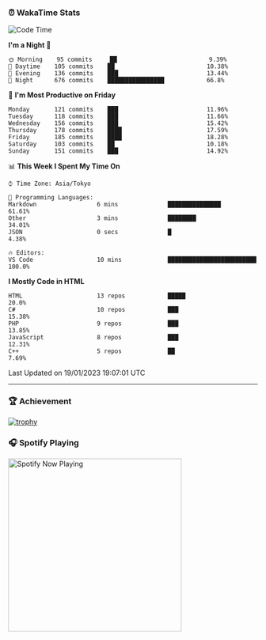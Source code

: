 ### ⏰ WakaTime Stats


<!--START_SECTION:waka-->
![Code Time](http://img.shields.io/badge/Code%20Time-510%20hrs%2028%20mins-blue)

**I'm a Night 🦉** 

```text
🌞 Morning    95 commits     ██                          9.39% 
🌆 Daytime    105 commits    ██                          10.38% 
🌃 Evening    136 commits    ███                         13.44% 
🌙 Night      676 commits    ████████████████            66.8%

```
📅 **I'm Most Productive on Friday** 

```text
Monday       121 commits    ███                         11.96% 
Tuesday      118 commits    ███                         11.66% 
Wednesday    156 commits    ███                         15.42% 
Thursday     178 commits    ████                        17.59% 
Friday       185 commits    ████                        18.28% 
Saturday     103 commits    ██                          10.18% 
Sunday       151 commits    ███                         14.92%

```


📊 **This Week I Spent My Time On** 

```text
⌚︎ Time Zone: Asia/Tokyo

💬 Programming Languages: 
Markdown                 6 mins              ███████████████             61.61% 
Other                    3 mins              ████████                    34.01% 
JSON                     0 secs              █                           4.38%

🔥 Editors: 
VS Code                  10 mins             █████████████████████████   100.0%

```

**I Mostly Code in HTML** 

```text
HTML                     13 repos            █████                       20.0% 
C#                       10 repos            ███                         15.38% 
PHP                      9 repos             ███                         13.85% 
JavaScript               8 repos             ███                         12.31% 
C++                      5 repos             ██                          7.69%

```



 Last Updated on 19/01/2023 19:07:01 UTC
<!--END_SECTION:waka-->

---

### 🏆 Achievement

[![trophy](https://github-profile-trophy.vercel.app/?username=Slime-hatena&theme=flat&no-bg=true&no-frame=true&column=8)](https://github.com/ryo-ma/github-profile-trophy)

### 🎧 Spotify Playing

[<img src="https://spotify-now-playing-slime-hatena.vercel.app/api/spotify-playing" alt="Spotify Now Playing" width="350" />](https://open.spotify.com/user/slime_hatena)

<!--
**Slime-hatena/Slime-hatena** is a ✨ _special_ ✨ repository because its `README.md` (this file) appears on your GitHub profile.

Here are some ideas to get you started:

- 🔭 I’m currently working on ...
- 🌱 I’m currently learning ...
- 👯 I’m looking to collaborate on ...
- 🤔 I’m looking for help with ...
- 💬 Ask me about ...
- 📫 How to reach me: ...
- 😄 Pronouns: ...
- ⚡ Fun fact: ...
-->
